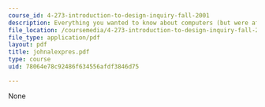 ```yaml
---
course_id: 4-273-introduction-to-design-inquiry-fall-2001
description: Everything you wanted to know about computers (but were afraid to ask)
file_location: /coursemedia/4-273-introduction-to-design-inquiry-fall-2001/78064e78c92486f634556afdf3846d75_johnalexpres.pdf
file_type: application/pdf
layout: pdf
title: johnalexpres.pdf
type: course
uid: 78064e78c92486f634556afdf3846d75

---
```

None